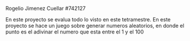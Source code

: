 Rogelio Jimenez Cuellar
#742127

En este proyecto se evalua todo lo visto en este tetramestre.
En este proyecto se hace un juego sobre generar numeros aleatorios, en donde el punto es el adivinar el numero que esta entre el 1 y el 100
